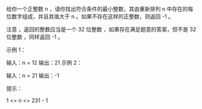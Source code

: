 给你一个正整数 n ，请你找出符合条件的最小整数，其由重新排列 n 中存在的每位数字组成，并且其值大于 n 。如果不存在这样的正整数，则返回
-1 。

注意 ，返回的整数应当是一个 32 位整数 ，如果存在满足题意的答案，但不是 32 位整数 ，同样返回 -1 。

示例 1：

输入：n = 12
输出：21
示例 2：

输入：n = 21
输出：-1

提示：

1 <= n <= 231 - 1
